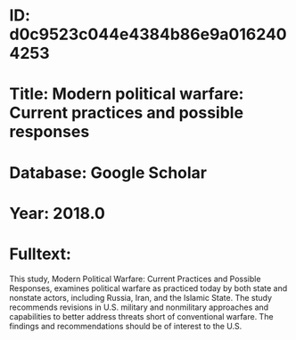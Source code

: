 # ID: d0c9523c044e4384b86e9a0162404253
# Title: Modern political warfare: Current practices and possible responses
# Database: Google Scholar
# Year: 2018.0
# Fulltext:
This study, Modern Political Warfare: Current Practices and Possible Responses, examines political warfare as practiced today by both state and nonstate actors, including Russia, Iran, and the Islamic State.
The study recommends revisions in U.S. military and nonmilitary approaches and capabilities to better address threats short of conventional warfare.
The findings and recommendations should be of interest to the U.S.